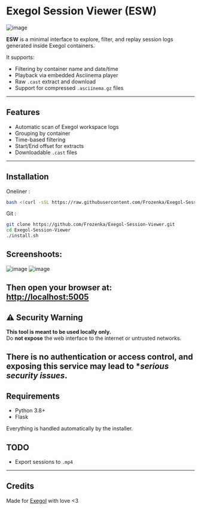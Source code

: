  
# Exegol Session Viewer (ESW)

![image](https://github.com/user-attachments/assets/ff03d2c2-e9a9-40ad-bb45-44243ae4326a)

**ESW** is a minimal interface to explore, filter, and replay session logs generated inside Exegol containers.

It supports:
- Filtering by container name and date/time
- Playback via embedded Asciinema player
- Raw `.cast` extract and download
- Support for compressed `.asciinema.gz` files

---

## Features

- Automatic scan of Exegol workspace logs
- Grouping by container
- Time-based filtering
- Start/End offset for extracts
- Downloadable `.cast` files

---

## Installation
Oneliner :
```bash
bash <(curl -sSL https://raw.githubusercontent.com/Frozenka/Exegol-Session-Viewer/refs/heads/main/install.sh)
```
Git :
```bash
git clone https://github.com/Frozenka/Exegol-Session-Viewer.git
cd Exegol-Session-Viewer
./install.sh
```

## Screenshoots:
![image](https://github.com/user-attachments/assets/6bb6c9af-14d0-49dd-9b9a-f393831b1536)
![image](https://github.com/user-attachments/assets/fdc4dabd-0294-4cf6-825c-bcd7c55126d8)


Then open your browser at: [http://localhost:5005](http://localhost:5005)
---

## ⚠️ Security Warning

**This tool is meant to be used locally only.**  
Do **not expose** the web interface to the internet or untrusted networks.

There is **no authentication or access control**, and exposing this service may lead to **serious security issues*.
---
 
## Requirements

- Python 3.8+
- Flask

Everything is handled automatically by the installer.

## TODO

- Export sessions to `.mp4`

---

## Credits

Made for [Exegol](https://exegol.com) with love <3
